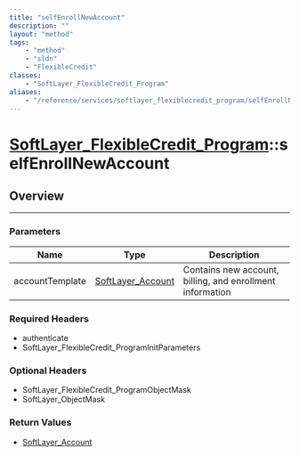 ```yaml
---
title: "selfEnrollNewAccount"
description: ""
layout: "method"
tags:
    - "method"
    - "sldn"
    - "FlexibleCredit"
classes:
    - "SoftLayer_FlexibleCredit_Program"
aliases:
    - "/reference/services/softlayer_flexiblecredit_program/selfEnrollNewAccount"
---
```

# [SoftLayer_FlexibleCredit_Program](/reference/services/SoftLayer_FlexibleCredit_Program)::selfEnrollNewAccount




## Overview 


-----

### Parameters 
|Name | Type | Description |
| --- | --- | --- |
|accountTemplate| <a href='/reference/datatypes/SoftLayer_Account'>SoftLayer_Account </a>| Contains new account, billing, and enrollment information|


### Required Headers
* authenticate
* SoftLayer_FlexibleCredit_ProgramInitParameters


### Optional Headers
* SoftLayer_FlexibleCredit_ProgramObjectMask
* SoftLayer_ObjectMask

### Return Values
* <a href='/reference/datatypes/SoftLayer_Account'>SoftLayer_Account </a>




